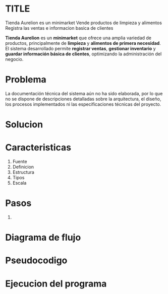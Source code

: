 # TITLE
Tienda Aurelion es un minimarket
Vende productos de limpieza y alimentos
Registra las ventas e informacion basica de clientes

**Tienda Aurelion** es un **minimarket** que ofrece una amplia variedad de productos, principalmente de **limpieza** y **alimentos de primera necesidad**.  
El sistema desarrollado permite **registrar ventas**, **gestionar inventario** y **guardar información básica de clientes**, optimizando la administración del negocio.


# Problema

La documentación técnica del sistema aún no ha sido elaborada, por lo que no se dispone de descripciones detalladas sobre la arquitectura, el diseño, los procesos implementados ni las especificaciones técnicas del proyecto.

# Solucion



# Caracteristicas
1. Fuente
2. Definicion
3. Estructura
4. Tipos 
5. Escala

# Pasos
1. 

# Diagrama de flujo

# Pseudocodigo

# Ejecucion del programa